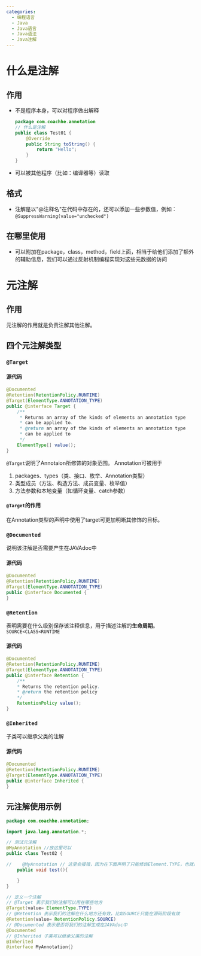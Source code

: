 ```yaml
---
categories:
  - 编程语言
  - Java
  - Java语言
  - Java语法
  - Java注解
---
```

# 什么是注解
## 作用
* 不是程序本身，可以对程序做出解释
    ```java
	package com.coachhe.annotation
    // 什么是注解
    public class Test01 {
        @Override
        public String toString() {
            return "Hello";
        }
    }
	
	
	```
* 可以被其他程序（比如：编译器等）读取

## 格式
* 注解是以"@注释名"在代码中存在的，还可以添加一些参数值，例如：`@SuppressWarning(value="unchecked")`

## 在哪里使用
* 可以附加在package，class，method，field上面，相当于给他们添加了额外的辅助信息，我们可以通过反射机制编程实现对这些元数据的访问

# 元注解
## 作用
元注解的作用就是负责注解其他注解。
## 四个元注解类型
### `@Target`
#### 源代码
```java
@Documented  
@Retention(RetentionPolicy.RUNTIME)  
@Target(ElementType.ANNOTATION_TYPE)  
public @interface Target {  
    /**  
     * Returns an array of the kinds of elements an annotation type 
	 * can be applied to. 
	 * @return an array of the kinds of elements an annotation type  
     * can be applied to 
	 */ 
	ElementType[] value();  
}
```
`@Target`说明了Annotaion所修饰的对象范围。
Annotation可被用于 
1. packages、types（类、接口、枚举、Annotation类型）
2. 类型成员（方法、构造方法、成员变量、枚举值）
3. 方法参数和本地变量（如循环变量、catch参数）

#### `@Target`的作用
在Annotation类型的声明中使用了target可更加明晰其修饰的目标。
### `@Documented`
说明该注解是否需要产生在JAVAdoc中
#### 源代码
```java
@Documented  
@Retention(RetentionPolicy.RUNTIME)  
@Target(ElementType.ANNOTATION_TYPE)  
public @interface Documented {  
}
```

### `@Retention`
表明需要在什么级别保存该注释信息，用于描述注解的**生命周期**。
`SOURCE<CLASS<RUNTIME`

#### 源代码
```java
@Documented  
@Retention(RetentionPolicy.RUNTIME)  
@Target(ElementType.ANNOTATION_TYPE)  
public @interface Retention {  
    /**  
    * Returns the retention policy. 
	* @return the retention policy  
    */ 
	RetentionPolicy value();  
}
```

### `@Inherited` 
子类可以继承父类的注解
#### 源代码
```java
@Documented
@Retention(RetentionPolicy.RUNTIME)
@Target(ElementType.ANNOTATION_TYPE)
public @interface Inherited {
}
```

## 元注解使用示例
```java
package com.coachhe.annotation;

import java.lang.annotation.*;

// 测试元注解
@MyAnnotation //放这里可以
public class Test02 {

//    @MyAnnotation // 这里会报错，因为在下面声明了只能修饰Element.TYPE，也就是类或者接口等
    public void test(){

    }
}

// 定义一个注解
// @Target 表示我们的注解可以用在哪些地方
@Target(value= ElementType.TYPE)
// @Retention 表示我们的注解在什么地方还有效，比如SOURCE只能在源码阶段有效
@Retention(value= RetentionPolicy.SOURCE)
// @Documented 表示是否将我们的注解生成在JAVAdoc中
@Documented
// @Inherited 子类可以继承父类的注解
@Inherited
@interface MyAnnotation{}

```
























